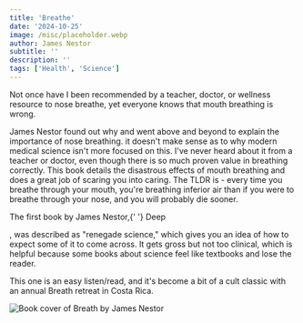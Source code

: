 ```yaml
---
title: 'Breathe'
date: '2024-10-25'
image: /misc/placeholder.webp
author: James Nestor
subtitle: ''
description: ''
tags: ['Health', 'Science']
---
```


<style jsx>{`
 .prose a {
    text-decoration: underline;
    color: var(--color-accent);
 }
 .prose ol {
    list-style-type: decimal;
    margin-left: 2em; 
    padding-left: 0.5em; 
 }
 .prose ol li {
    margin-bottom: 0.5em;
    color: var(--color-text-primary);
    line-height: 1.5; 
 }
 .prose ol li ul {
    margin-top: 0.5em;
    margin-left: 1em;
 }
 .prose ol li ul li {
    margin-bottom: 0.25em;
 }
 .prose ol li ul li ul {
    margin-left: 2em;
 }
`}</style>

<div class="tldr-section">

</div>

Not once have I been recommended by a teacher, doctor, or wellness resource to nose breathe, yet everyone knows that mouth breathing is wrong.

James Nestor found out why and went above and beyond to explain the importance of nose breathing. it doesn't make sense as to why modern medical science isn't more focused on this. I've never heard about it from a teacher or doctor, even though there is so much proven value in breathing correctly. This book details the disastrous effects of mouth breathing and does a great job of scaring you into caring. The TLDR is - every time you breathe through your mouth, you're breathing inferior air than if you were to breathe through your nose, and you will probably die sooner.

The first book by James Nestor,{' '} Deep

, was described as "renegade science," which gives you an idea of how to expect some of it
to come across. It gets gross but not too clinical, which is helpful because some books
about science feel like textbooks and lose the reader.

</p>
<p>
This one is an easy listen/read, and it's become a bit of a cult classic with an annual
Breath retreat in Costa Rica.
</p>
<Image
        src="/images/reviews/breath-1.webp"
        alt="Book cover of Breath by James Nestor"
        width={500}
        height={300}
      />
</article>
